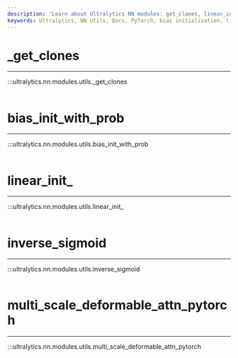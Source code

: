 ```yaml
---
description: 'Learn about Ultralytics NN modules: get_clones, linear_init_, and multi_scale_deformable_attn_pytorch. Code examples and usage tips.'
keywords: Ultralytics, NN Utils, Docs, PyTorch, bias initialization, linear initialization, multi-scale deformable attention
---
```


# _get_clones
---
:::ultralytics.nn.modules.utils._get_clones
<br><br>

# bias_init_with_prob
---
:::ultralytics.nn.modules.utils.bias_init_with_prob
<br><br>

# linear_init_
---
:::ultralytics.nn.modules.utils.linear_init_
<br><br>

# inverse_sigmoid
---
:::ultralytics.nn.modules.utils.inverse_sigmoid
<br><br>

# multi_scale_deformable_attn_pytorch
---
:::ultralytics.nn.modules.utils.multi_scale_deformable_attn_pytorch
<br><br>
